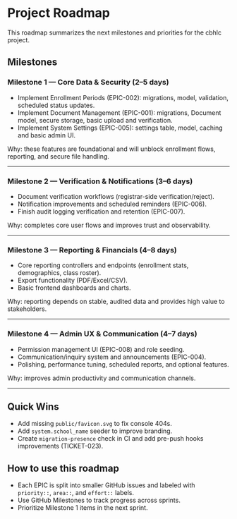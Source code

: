 # Project Roadmap

This roadmap summarizes the next milestones and priorities for the cbhlc project.

## Milestones

### Milestone 1 — Core Data & Security (2–5 days)

- Implement Enrollment Periods (EPIC-002): migrations, model, validation, scheduled status updates.
- Implement Document Management (EPIC-001): migrations, Document model, secure storage, basic upload and verification.
- Implement System Settings (EPIC-005): settings table, model, caching and basic admin UI.

Why: these features are foundational and will unblock enrollment flows, reporting, and secure file handling.

---

### Milestone 2 — Verification & Notifications (3–6 days)

- Document verification workflows (registrar-side verification/reject).
- Notification improvements and scheduled reminders (EPIC-006).
- Finish audit logging verification and retention (EPIC-007).

Why: completes core user flows and improves trust and observability.

---

### Milestone 3 — Reporting & Financials (4–8 days)

- Core reporting controllers and endpoints (enrollment stats, demographics, class roster).
- Export functionality (PDF/Excel/CSV).
- Basic frontend dashboards and charts.

Why: reporting depends on stable, audited data and provides high value to stakeholders.

---

### Milestone 4 — Admin UX & Communication (4–7 days)

- Permission management UI (EPIC-008) and role seeding.
- Communication/inquiry system and announcements (EPIC-004).
- Polishing, performance tuning, scheduled reports, and optional features.

Why: improves admin productivity and communication channels.

---

## Quick Wins

- Add missing `public/favicon.svg` to fix console 404s.
- Add `system.school_name` seeder to improve branding.
- Create `migration-presence` check in CI and add pre-push hooks improvements (TICKET-023).

## How to use this roadmap

- Each EPIC is split into smaller GitHub issues and labeled with `priority::`, `area::`, and `effort::` labels.
- Use GitHub Milestones to track progress across sprints.
- Prioritize Milestone 1 items in the next sprint.
